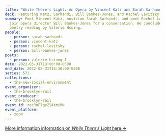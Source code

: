 ```yaml
---
title: "While There’s Light: An Opera by Vincent Katz and Sarah Sarhandi"
deck: Featuring Katz, Sarhandi, Bill Bankes-Jones, and Rachel Levitsky
summary: Poet Vincent Katz, musician Sarah Sarhandi, and poet Rachel Levitsky
  join opera director Bill Bankes-Jones for a conversation. We conclude with a
  poetry reading by Valerie Hsuing.
people:
  - person: sarah-sarhandi
  - person: vincent-katz
  - person: rachel-levitsky
  - person: bill-bankes-jones
poets:
  - person: valerie-hsiung-1
date: 2022-05-31T13:00:00-0500
end_date: 2022-05-31T14:30:00-0500
series: 571
collections:
  - the-new-social-environment
event_organizer:
  - the-brooklyn-rail
event_producer:
  - the-brooklyn-rail
event_id: recRoFlqyZlAtmiMN
event_platform:
  - zoom
---
```

[More information information on *While There's Light* here →](https://www.whilethereslight.com/)